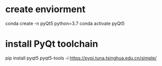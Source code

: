 # create enviorment
conda create -n pyQt5 python=3.7
conda activate pyQt5
# install PyQt toolchain
pip install pyqt5 pyqt5-tools -i https://pypi.tuna.tsinghua.edu.cn/simple/